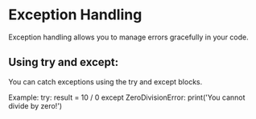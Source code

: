 # Exception Handling
Exception handling allows you to manage errors gracefully in your code.

## Using try and except:
You can catch exceptions using the try and except blocks.

Example:
try:
    result = 10 / 0
except ZeroDivisionError:
    print('You cannot divide by zero!')


